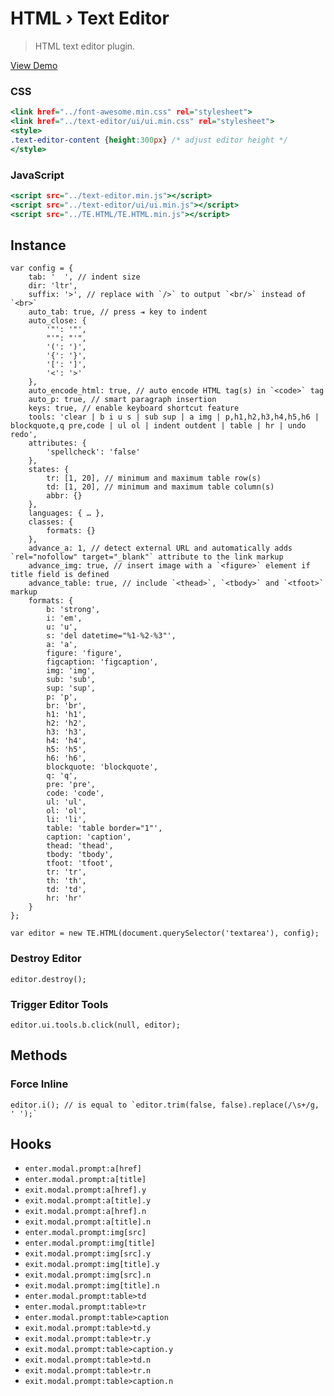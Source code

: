 HTML › Text Editor
==================

> HTML text editor plugin.

[View Demo](https://rawgit.com/tovic/text-editor/master/TE.HTML/TE.HTML.html)

### CSS

~~~ .html
<link href="../font-awesome.min.css" rel="stylesheet">
<link href="../text-editor/ui/ui.min.css" rel="stylesheet">
<style>
.text-editor-content {height:300px} /* adjust editor height */
</style>
~~~

### JavaScript

~~~ .html
<script src="../text-editor.min.js"></script>
<script src="../text-editor/ui/ui.min.js"></script>
<script src="../TE.HTML/TE.HTML.min.js"></script>
~~~

Instance
--------

~~~ .javascript
var config = {
    tab: '  ', // indent size
    dir: 'ltr',
    suffix: '>', // replace with `/>` to output `<br/>` instead of `<br>`
    auto_tab: true, // press ⇥ key to indent
    auto_close: {
        '"': '"',
        "'": "'",
        '(': ')',
        '{': '}',
        '[': ']',
        '<': '>'
    },
    auto_encode_html: true, // auto encode HTML tag(s) in `<code>` tag
    auto_p: true, // smart paragraph insertion
    keys: true, // enable keyboard shortcut feature
    tools: 'clear | b i u s | sub sup | a img | p,h1,h2,h3,h4,h5,h6 | blockquote,q pre,code | ul ol | indent outdent | table | hr | undo redo',
    attributes: {
        'spellcheck': 'false'
    },
    states: {
        tr: [1, 20], // minimum and maximum table row(s)
        td: [1, 20], // minimum and maximum table column(s)
        abbr: {}
    },
    languages: { … },
    classes: {
        formats: {}
    },
    advance_a: 1, // detect external URL and automatically adds `rel="nofollow" target="_blank"` attribute to the link markup
    advance_img: true, // insert image with a `<figure>` element if title field is defined
    advance_table: true, // include `<thead>`, `<tbody>` and `<tfoot>` markup
    formats: {
        b: 'strong',
        i: 'em',
        u: 'u',
        s: 'del datetime="%1-%2-%3"',
        a: 'a',
        figure: 'figure',
        figcaption: 'figcaption',
        img: 'img',
        sub: 'sub',
        sup: 'sup',
        p: 'p',
        br: 'br',
        h1: 'h1',
        h2: 'h2',
        h3: 'h3',
        h4: 'h4',
        h5: 'h5',
        h6: 'h6',
        blockquote: 'blockquote',
        q: 'q',
        pre: 'pre',
        code: 'code',
        ul: 'ul',
        ol: 'ol',
        li: 'li',
        table: 'table border="1"',
        caption: 'caption',
        thead: 'thead',
        tbody: 'tbody',
        tfoot: 'tfoot',
        tr: 'tr',
        th: 'th',
        td: 'td',
        hr: 'hr'
    }
};

var editor = new TE.HTML(document.querySelector('textarea'), config);
~~~

### Destroy Editor

~~~ .javascript
editor.destroy();
~~~

### Trigger Editor Tools

~~~ .javascript
editor.ui.tools.b.click(null, editor);
~~~

Methods
-------

### Force Inline

~~~ .javascript
editor.i(); // is equal to `editor.trim(false, false).replace(/\s+/g, ' ');`
~~~

Hooks
-----

 - `enter.modal.prompt:a[href]`
 - `enter.modal.prompt:a[title]`
 - `exit.modal.prompt:a[href].y`
 - `exit.modal.prompt:a[title].y`
 - `exit.modal.prompt:a[href].n`
 - `exit.modal.prompt:a[title].n`
 - `enter.modal.prompt:img[src]`
 - `enter.modal.prompt:img[title]`
 - `exit.modal.prompt:img[src].y`
 - `exit.modal.prompt:img[title].y`
 - `exit.modal.prompt:img[src].n`
 - `exit.modal.prompt:img[title].n`
 - `enter.modal.prompt:table>td`
 - `enter.modal.prompt:table>tr`
 - `enter.modal.prompt:table>caption`
 - `exit.modal.prompt:table>td.y`
 - `exit.modal.prompt:table>tr.y`
 - `exit.modal.prompt:table>caption.y`
 - `exit.modal.prompt:table>td.n`
 - `exit.modal.prompt:table>tr.n`
 - `exit.modal.prompt:table>caption.n`